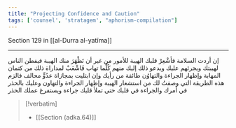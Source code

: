 ```yaml
---
title: "Projecting Confidence and Caution"
tags: ['counsel', 'stratagem', "aphorism-compilation"]
---
```


 Section 129 in [[al-Durra al-yatīma]]

---
إن أردت السلامة فأشْعِرْ قلبك الهيبة للأمور من غير أن تَظْهَرَ منك الهيبة فيفطن الناس لهيبتك ويجرئهم عليك ويدعو ذلك إليك منهم كُلَّما تهاب فَاشْعَبْ لمداراة ذلك من كتمان المهابة وإظهار الجراءة والتهاوُن طائفة من رأيك وإن ابتليت بمجازاة عدُوٍّ محالف فالزم هذه الطريقة التي وصفتُ لك من استشعار الهيبة وإظهار الجراءة والتهاون وعليك بالحذر في أمرك والجراءة في قلبك حتى تملأ قلبك جراءة ويستفرغ عملك الحذر

> [!verbatim]
> - [[Section (adka.64)]]
